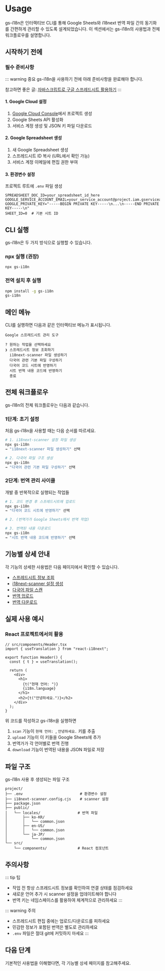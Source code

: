 # Usage

gs-i18n은 인터랙티브 CLI를 통해 Google Sheets와 i18next 번역 파일 간의 동기화를 간편하게 관리할 수 있도록 설계되었습니다. 이 섹션에서는 gs-i18n의 사용법과 전체 워크플로우를 설명합니다.

## 시작하기 전에

### 필수 준비사항

::: warning 중요
gs-i18n을 사용하기 전에 아래 준비사항을 완료해야 합니다.

참고하면 좋은 글: [자바스크립트로 구글 스프레드시트 활용하기](https://jgjgill-blog.netlify.app/post/google-spreadsheet-with-javascript/)
:::

#### 1. Google Cloud 설정

1. [Google Cloud Console](https://console.cloud.google.com)에서 프로젝트 생성
2. Google Sheets API 활성화
3. 서비스 계정 생성 및 JSON 키 파일 다운로드

#### 2. Google Spreadsheet 생성

1. 새 Google Spreadsheet 생성
2. 스프레드시트 ID 복사 (URL에서 확인 가능)
3. 서비스 계정 이메일에 편집 권한 부여

#### 3. 환경변수 설정

프로젝트 루트에 `.env` 파일 생성

```env
SPREADSHEET_DOC_ID=your_spreadsheet_id_here
GOOGLE_SERVICE_ACCOUNT_EMAIL=your_service_account@project.iam.gserviceaccount.com
GOOGLE_PRIVATE_KEY="-----BEGIN PRIVATE KEY-----\n...\n-----END PRIVATE KEY-----\n"
SHEET_ID=0  # 기본 시트 ID
```

## CLI 실행

gs-i18n은 두 가지 방식으로 실행할 수 있습니다.

### npx 실행 (권장)

```bash
npx gs-i18n
```

### 전역 설치 후 실행

```bash
npm install -g gs-i18n
gs-i18n
```

## 메인 메뉴

CLI를 실행하면 다음과 같은 인터랙티브 메뉴가 표시됩니다.

```
Google 스프레드시트 관리 도구

? 원하는 작업을 선택하세요
❯ 스프레드시트 정보 조회하기
  i18next-scanner 파일 생성하기
  다국어 관련 기본 파일 구성하기
  다국어 코드 시트에 반영하기
  시트 번역 내용 코드에 반영하기
  종료
```

## 전체 워크플로우

gs-i18n의 전체 워크플로우는 다음과 같습니다.

### 1단계: 초기 설정

처음 gs-i18n을 사용할 때는 다음 순서를 따르세요.

```bash
# 1. i18next-scanner 설정 파일 생성
npx gs-i18n
→ "i18next-scanner 파일 생성하기" 선택

# 2. 다국어 파일 구조 생성
npx gs-i18n
→ "다국어 관련 기본 파일 구성하기" 선택
```

### 2단계: 번역 관리 사이클

개발 중 반복적으로 실행되는 작업들

```bash
# 1. 코드 변경 후 스프레드시트에 업로드
npx gs-i18n
→ "다국어 코드 시트에 반영하기" 선택

# 2. (번역가가 Google Sheets에서 번역 작업)

# 3. 번역된 내용 다운로드
npx gs-i18n
→ "시트 번역 내용 코드에 반영하기" 선택
```

## 기능별 상세 안내

각 기능의 상세한 사용법은 다음 페이지에서 확인할 수 있습니다.

- [스프레드시트 정보 조회](/usage/info)
- [i18next-scanner 설정 생성](/usage/scan-config)
- [다국어 파일 스캔](/usage/scan)
- [번역 업로드](/usage/upload)
- [번역 다운로드](/usage/download)

## 실제 사용 예시

### React 프로젝트에서의 활용

```tsx
// src/components/Header.tsx
import { useTranslation } from "react-i18next";

export function Header() {
  const { t } = useTranslation();

  return (
    <div>
      <h1>
        {t("현재 언어: ")}
        {i18n.language}
      </h1>
      <h2>{t("안녕하세요.")}</h2>
    </div>
  );
}
```

위 코드를 작성하고 gs-i18n을 실행하면

1. `scan` 기능이 `현재 언어: `, `안녕하세요.` 키를 추출
2. `upload` 기능이 이 키들을 Google Sheets에 추가
3. 번역가가 각 언어별로 번역 진행
4. `download` 기능이 번역된 내용을 JSON 파일로 저장

## 파일 구조

gs-i18n 사용 후 생성되는 파일 구조

```
project/
├── .env                          # 환경변수 설정
├── i18next-scanner.config.cjs    # scanner 설정
├── package.json
├── public/
│   └── locales/                 # 번역 파일
│       ├── ko-KR/
│       │   └── common.json
│       ├── en-US/
│       │   └── common.json
│       └── ja-JP/
│           └── common.json
└── src/
    └── components/              # React 컴포넌트
```

## 주의사항

::: tip 팁

- 작업 전 항상 스프레드시트 정보를 확인하여 연결 상태를 점검하세요
- 새로운 언어 추가 시 scanner 설정을 업데이트해야 합니다
- 번역 키는 네임스페이스를 활용하여 체계적으로 관리하세요
  :::

::: warning 주의

- 스프레드시트 편집 중에는 업로드/다운로드를 피하세요
- 민감한 정보가 포함된 번역은 별도로 관리하세요
- `.env` 파일은 절대 git에 커밋하지 마세요
  :::

## 다음 단계

기본적인 사용법을 이해했다면, 각 기능별 상세 페이지를 참고해주세요.
